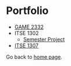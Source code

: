# Portfolio
* [GAME 2332](https://github.com/cmacdougald/cmacdougald.github.io/tree/master/GAME_2332)
* ITSE 1302
  * [Semester Project](https://github.com/cmacdougald/2017SPRING_ITSE1302_BlackJack)
* [ITSE 1307](ITSE_1307/index.md)

Go back to [home page](index.md).
